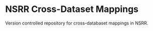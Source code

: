 NSRR Cross-Dataset Mappings
=========================

Version controlled repository for cross-databaset mappings in NSRR.
